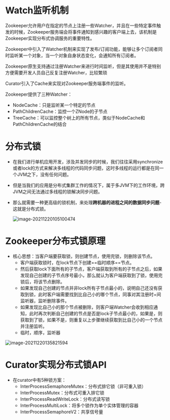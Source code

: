 # Watch监听机制

Zookeeper允许用户在指定的节点上注册一些Watcher，并且在一些特定事件触发的时候，Zookeeper服务端会将事件通知到感兴趣的客户端上去，该机制是Zookeeper实现分布式协调服务的重要特性。

Zookeeper中引入了Watcher机制来实现了发布/订阅功能，能够让多个订阅者同时监听某一个对象，当一个对象自身状态变化，会通知所有订阅者。

Zookeeper原生支持通过注册Watcher来进行时间监听，但是其使用并不是特别方便需要开发人员自己反复注册Watcher，比较繁琐

Curator引入了Cache来实现对Zookeeper服务端事件的监听。

Zookeeper提供了三种Watcher：

- NodeCache：只是监听某一个特定的节点
- PathChildrenCache：监控一个ZNode的子节点
- TreeCache：可以监控整个树上的所有节点，类似于NodeCache和PathChildrenCache的结合





# 分布式锁

- 在我们进行单机应用开发，涉及并发同步的时候，我们往往采用synchronize或者lock的方式来解决多线程的代码同步问题，这时多线程的运行都是在同一个JVM之下，没有任何问题。

- 但是当我们的应用是分布式集群工作的情况下，属于多JVM下的工作环境，跨JVM之间无法通过多线程的锁解决同步问题。

- 那么就需要一种更高级的锁机制，来处理**跨机器的进程之间的数据同步问题**-这就是分布式锁。

  ![image-20211220105100474](C:\Users\hspcadmin\AppData\Roaming\Typora\typora-user-images\image-20211220105100474.png)



# Zookeeper分布式锁原理

- 核心思想：当客户端要获取锁，则创建节点，使用完锁，则删除该节点。
  - 客户端获取锁时，在lock节点下创建==临时顺序==节点。
  - 然后获取lock下面所有的子节点，客户端获取到所有的子节点之后，如果发现自己创建的子节点序号最小，那么就认为客户端获取到了锁，使用完锁后，将该节点删除。
  - 如果发现自己创建的节点并非lock所有子节点最小的，说明自己还没有获取到锁，此时客户端需要找到比自己小的哪个节点，同事对其注册时+间监听器，监听删除事件。
  - 如果发现比自己小的那个节点被删除，则客户端Watcher会收到相应通知，此时再次判断自己创建的节点是否是lock子节点最小的，如果是，则获取到了锁，如果不是，则重复以上步骤继续获取到比自己小的一个节点并注册监听。
  - 临时，顺序，监听器

![image-20211220135821594](C:\Users\hspcadmin\AppData\Roaming\Typora\typora-user-images\image-20211220135821594.png)



# Curator实现分布式锁API

- 在curator中有5种锁方案：
  - InterProcessSemaphoreMutex：分布式排它锁（非可重入锁）
  - InterProcessMutex：分布式可重入排它锁
  - InterProcessReadWriteLock：分布式读写锁
  - InterProcessMultiLock：将多个锁作为单个实体管理的容器
  - InterProcessSemaphoreV2：共享信号量

